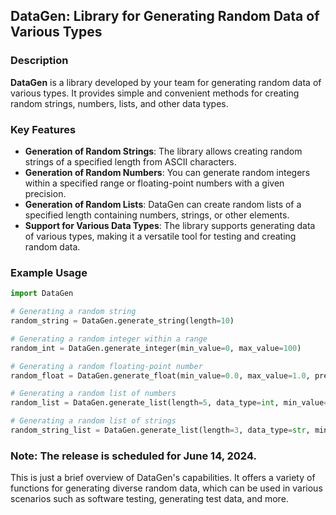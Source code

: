 ## DataGen: Library for Generating Random Data of Various Types

### Description

**DataGen** is a library developed by your team for generating random data of various types. It provides simple and convenient methods for creating random strings, numbers, lists, and other data types.

### Key Features

- **Generation of Random Strings**: The library allows creating random strings of a specified length from ASCII characters.
- **Generation of Random Numbers**: You can generate random integers within a specified range or floating-point numbers with a given precision.
- **Generation of Random Lists**: DataGen can create random lists of a specified length containing numbers, strings, or other elements.
- **Support for Various Data Types**: The library supports generating data of various types, making it a versatile tool for testing and creating random data.

### Example Usage

```python
import DataGen

# Generating a random string
random_string = DataGen.generate_string(length=10)

# Generating a random integer within a range
random_int = DataGen.generate_integer(min_value=0, max_value=100)

# Generating a random floating-point number
random_float = DataGen.generate_float(min_value=0.0, max_value=1.0, precision=2)

# Generating a random list of numbers
random_list = DataGen.generate_list(length=5, data_type=int, min_value=0, max_value=10)

# Generating a random list of strings
random_string_list = DataGen.generate_list(length=3, data_type=str, min_length=3, max_length=5)
```

### Note: The release is scheduled for June 14, 2024.

This is just a brief overview of DataGen's capabilities. It offers a variety of functions for generating diverse random data, which can be used in various scenarios such as software testing, generating test data, and more.
